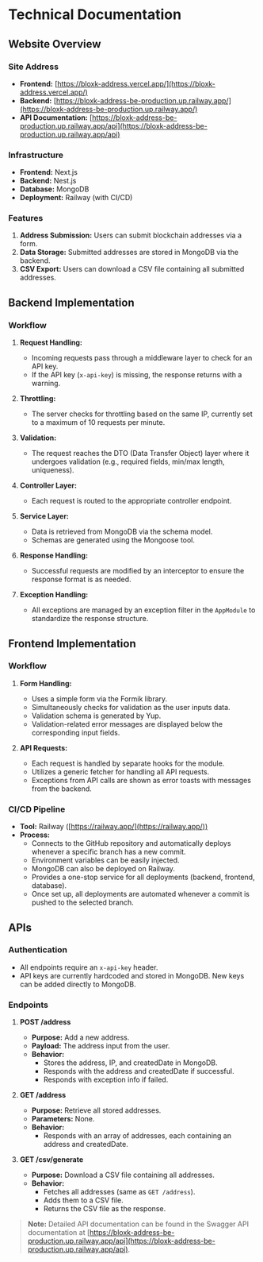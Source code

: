 
# Technical Documentation

## Website Overview

### Site Address
- **Frontend:** [https://bloxk-address.vercel.app/](https://bloxk-address.vercel.app/)
- **Backend:** [https://bloxk-address-be-production.up.railway.app/](https://bloxk-address-be-production.up.railway.app/)
- **API Documentation:** [https://bloxk-address-be-production.up.railway.app/api](https://bloxk-address-be-production.up.railway.app/api)

### Infrastructure
- **Frontend:** Next.js
- **Backend:** Nest.js
- **Database:** MongoDB
- **Deployment:** Railway (with CI/CD)

### Features
1. **Address Submission:** Users can submit blockchain addresses via a form.
2. **Data Storage:** Submitted addresses are stored in MongoDB via the backend.
3. **CSV Export:** Users can download a CSV file containing all submitted addresses.

## Backend Implementation

### Workflow
1. **Request Handling:** 
   - Incoming requests pass through a middleware layer to check for an API key.
   - If the API key (`x-api-key`) is missing, the response returns with a warning.
   
2. **Throttling:**
   - The server checks for throttling based on the same IP, currently set to a maximum of 10 requests per minute.

3. **Validation:**
   - The request reaches the DTO (Data Transfer Object) layer where it undergoes validation (e.g., required fields, min/max length, uniqueness).

4. **Controller Layer:**
   - Each request is routed to the appropriate controller endpoint.

5. **Service Layer:**
   - Data is retrieved from MongoDB via the schema model.
   - Schemas are generated using the Mongoose tool.

6. **Response Handling:**
   - Successful requests are modified by an interceptor to ensure the response format is as needed.

7. **Exception Handling:**
   - All exceptions are managed by an exception filter in the `AppModule` to standardize the response structure.

## Frontend Implementation

### Workflow
1. **Form Handling:**
   - Uses a simple form via the Formik library.
   - Simultaneously checks for validation as the user inputs data.
   - Validation schema is generated by Yup.
   - Validation-related error messages are displayed below the corresponding input fields.

2. **API Requests:**
   - Each request is handled by separate hooks for the module.
   - Utilizes a generic fetcher for handling all API requests.
   - Exceptions from API calls are shown as error toasts with messages from the backend.

### CI/CD Pipeline

- **Tool:** Railway ([https://railway.app/](https://railway.app/))
- **Process:**
  - Connects to the GitHub repository and automatically deploys whenever a specific branch has a new commit.
  - Environment variables can be easily injected.
  - MongoDB can also be deployed on Railway.
  - Provides a one-stop service for all deployments (backend, frontend, database).
  - Once set up, all deployments are automated whenever a commit is pushed to the selected branch.

## APIs

### Authentication
- All endpoints require an `x-api-key` header.
- API keys are currently hardcoded and stored in MongoDB. New keys can be added directly to MongoDB.

### Endpoints

1. **POST /address**
   - **Purpose:** Add a new address.
   - **Payload:** The address input from the user.
   - **Behavior:**
     - Stores the address, IP, and createdDate in MongoDB.
     - Responds with the address and createdDate if successful.
     - Responds with exception info if failed.

2. **GET /address**
   - **Purpose:** Retrieve all stored addresses.
   - **Parameters:** None.
   - **Behavior:**
     - Responds with an array of addresses, each containing an address and createdDate.

3. **GET /csv/generate**
   - **Purpose:** Download a CSV file containing all addresses.
   - **Behavior:**
     - Fetches all addresses (same as `GET /address`).
     - Adds them to a CSV file.
     - Returns the CSV file as the response.

> **Note:** Detailed API documentation can be found in the Swagger API documentation at [https://bloxk-address-be-production.up.railway.app/api](https://bloxk-address-be-production.up.railway.app/api).



